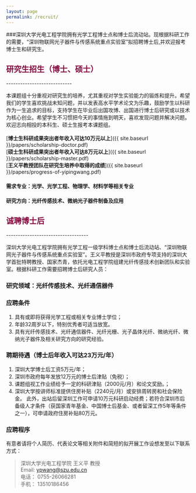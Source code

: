 ```yaml
---
layout: page
permalink: /recruit/
---
```


###深圳大学光电工程学院拥有光学工程博士点和博士后流动站。现根据科研工作的需要，“深圳物联网光子器件与传感系统重点实验室”拟招聘博士后,并欢迎报考博士生和研究生。
<h2 style="color: #870A40;">研究生招生（博士、硕士）</h2>
----------------------------

本课题组十分重视对研究生的培养，尤其重视对学生实验能力的锻炼和提升。希望我们的学生喜欢挑战未知问题，并以发表高水平学术论文为乐趣，鼓励学生以科研作为一生追求的目标，支持学生在毕业后出国攻博、出国进行博士后研究或以技术为核心创业。希望学生不习惯把今天的事情拖到明天，喜欢发现问题并解决问题。欢迎志向相投的本科生、硕士生报考本课题组。<br>
<br>
[**博士生科研成果突出者年收入可达10万元以上**]({{ site.baseurl }}/papers/scholarship-doctor.pdf)<br>
[**硕士生科研成果突出者年收入可达8万元以上**]({{ site.baseurl }}/papers/scholarship-master.pdf)<br>
[**王义平教授团队在研究生培养中取得的成绩**]({{ site.baseurl }}/papers/progress-of-yipingwang.pdf)<br>

#### 需求专业：光学、光学工程、物理学、材料学等相关专业

#### 研究方向：光纤传感技术、微纳光子器件制备及应用

<h2 style="color: #870A40;">诚聘博士后</h2>
-----------------------------------

深圳大学光电工程学院拥有光学工程一级学科博士点和博士后流动站、“深圳物联网光子器件与传感系统重点实验室”。王义平教授是深圳市政府专项支持的深圳大学首批特聘教授、国家杰青，依托光电工程学院组建光纤传感技术创新团队和实验室。根据科研工作需要招聘博士后研究人员：

### 研究领域：光纤传感技术、光纤通信器件
### 应聘条件
  
  1. 具有或即将获得光学工程或相关专业博士学位；
  2. 年龄32周岁以下，特别优秀者可适当放宽。
  3. 具有光纤传感技术、光纤通信器件、光纤光栅、光子晶体光纤、微纳光纤、微纳光子器件及相关研究方向的研究经验。

### 聘期待遇（博士后年收入可达23万元/年）

  1. 深圳大学博士后工资5万元/年；<br>
  2. 深圳市政府每年发放12万元的博士后津贴（免税）；<br>
  3. 课题组视工作业绩给予一定的科研津贴（2000元/月）和论文奖励。；<br>
  4. 深圳大学按讲师标准提供住房补贴（2240元/月）或安排周转房和社会保险金。
  此外，出站后留深圳工作可申请10万元科研启动经费；若符合深圳市后备级人才条件（获国家青年基金、中国博士后基金、或者留深工作5年等条件之一），可申请政府住房补贴80万元。

### 应聘程序

有意者请将个人简历、代表论文等相关附件和简短的拟开展工作设想发至以下联系方式：

> 深圳大学光电工程学院 王义平 教授<br>
> Email: ypwang@szu.edu.cn<br>
> 电话： 0755-26066281<br>
> 手机： 13510186456


